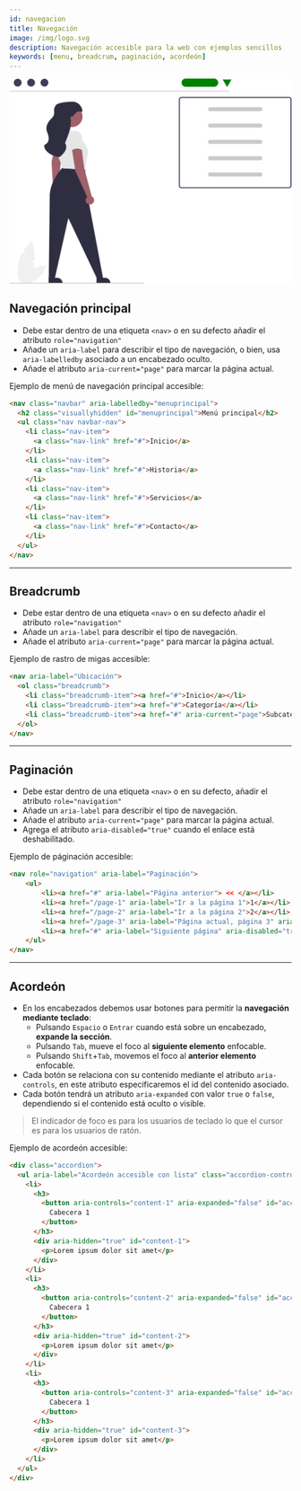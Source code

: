 ```yaml
---
id: navegacion
title: Navegación
image: /img/logo.svg
description: Navegación accesible para la web con ejemplos sencillos
keywords: [menu, breadcrum, paginación, acordeón]
---
```


![img](/img/navegacion.svg) 

## Navegación principal


- Debe estar dentro de una etiqueta `<nav>` o en su defecto añadir el atributo `role="navigation"`
- Añade un `aria-label` para describir el tipo de navegación, o bien, usa `aria-labelledby` asociado a un encabezado oculto.
- Añade el atributo `aria-current="page"` para marcar la página actual.

Ejemplo de menú de navegación principal accesible:

```html
<nav class="navbar" aria-labelledby="menuprincipal">
  <h2 class="visuallyhidden" id="menuprincipal">Menú principal</h2>
  <ul class="nav navbar-nav">
    <li class="nav-item">
      <a class="nav-link" href="#">Inicio</a>
    </li>
    <li class="nav-item">
      <a class="nav-link" href="#">Historia</a>
    </li>
    <li class="nav-item">
      <a class="nav-link" href="#">Servicios</a>
    </li>
    <li class="nav-item">
      <a class="nav-link" href="#">Contacto</a>
    </li>
  </ul>
</nav>
```

---

## Breadcrumb

- Debe estar dentro de una etiqueta `<nav>` o en su defecto añadir el atributo `role="navigation"`
- Añade un `aria-label` para describir el tipo de navegación.
- Añade el atributo `aria-current="page"` para marcar la página actual.

Ejemplo de rastro de migas accesible:

```html
<nav aria-label="Ubicación">
  <ol class="breadcrumb">
    <li class="breadcrumb-item"><a href="#">Inicio</a></li>
    <li class="breadcrumb-item"><a href="#">Categoría</a></li>
    <li class="breadcrumb-item"><a href="#" aria-current="page">Subcategoría</a></li>
  </ol>
</nav>
```

---

## Paginación

- Debe estar dentro de una etiqueta `<nav>` o en su defecto, añadir el atributo `role="navigation"`
- Añade un `aria-label` para describir el tipo de navegación.
- Añade el atributo `aria-current="page"` para marcar la página actual.
- Agrega el atributo `aria-disabled="true"` cuando el enlace está deshabilitado.

Ejemplo de páginación accesible:

```html
<nav role="navigation" aria-label="Paginación">
    <ul>
        <li><a href="#" aria-label="Página anterior"> << </a></li>
        <li><a href="/page-1" aria-label="Ir a la página 1">1</a></li>
        <li><a href="/page-2" aria-label="Ir a la página 2">2</a></li>
        <li><a href="/page-3" aria-label="Página actual, página 3" aria-current="true">3</a></li>
        <li><a href="#" aria-label="Siguiente página" aria-disabled="true"> >> </a></li>
    </ul>
</nav>
```

---

## Acordeón

- En los encabezados debemos usar botones para permitir la **navegación mediante teclado**:
  - Pulsando `Espacio` o `Entrar` cuando está sobre un encabezado, **expande la sección**.
  - Pulsando `Tab`, mueve el foco al **siguiente elemento** enfocable.
  - Pulsando `Shift`+`Tab`, movemos el foco al **anterior elemento** enfocable.
- Cada botón se relaciona con su contenido mediante el atributo `aria-controls`, en este atributo especificaremos el id del contenido asociado.
- Cada botón tendrá un atributo `aria-expanded` con valor `true` o `false`, dependiendo si el contenido está oculto o visible.

> El indicador de foco es para los usuarios de teclado lo que el cursor es para los usuarios de ratón.

Ejemplo de acordeón accesible:

```html
<div class="accordion">
  <ul aria-label="Acordeón accesible con lista" class="accordion-controls">
    <li>
      <h3>
        <button aria-controls="content-1" aria-expanded="false" id="accordion-control-1">
          Cabecera 1
        </button>
      </h3>
      <div aria-hidden="true" id="content-1">
        <p>Lorem ipsum dolor sit amet</p>
      </div>
    </li>
    <li>
      <h3>
        <button aria-controls="content-2" aria-expanded="false" id="accordion-control-2">
          Cabecera 1
        </button>
      </h3>
      <div aria-hidden="true" id="content-2">
        <p>Lorem ipsum dolor sit amet</p>
      </div>
    </li>
    <li>
      <h3>
        <button aria-controls="content-3" aria-expanded="false" id="accordion-control-3">
          Cabecera 1
        </button>
      </h3>
      <div aria-hidden="true" id="content-3">
        <p>Lorem ipsum dolor sit amet</p>
      </div>
    </li>
  </ul>
</div>
```